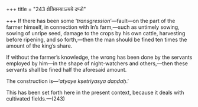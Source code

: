 +++
title = "243 क्षेत्रियस्याऽत्यये दण्डो"

+++
If there has been some ‘*transgression*’—fault—on the part of the farmer
himself, in connection with In’s farm,—such as untimely sowing, sowing
of unripe seed, damage to the crops by his own cattle, harvesting before
ripening, and so forth,—then the man should be fined ten times the
amount of the king’s share.

If without the farmer’s knowledge, the wrong has been done by the
servants employed by him—in the shape of night-watchers and others,—then
these servants shall be fined half the aforesaid amount.

The construction is—‘*atyaye kṣetriyasya daṇḍaḥ*.’

This has been set forth here in the present context, because it deals
with cultivated fields.—(243)


